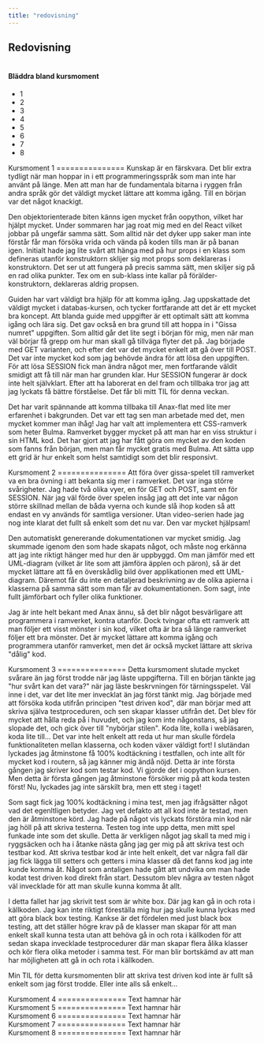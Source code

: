 ```yaml
---
title: "redovisning"
---
```


<section class="hero is-medium is-primary is-success">
  <div class="hero-body">
    <div class="container">
      <h1 class="has-text-centered is-size-1">Redovisning</h1>
    </div>
  </div>
</section>

<div class="section columns is-centered">
  <nav class="pagination column is-narrow" role="navigation" aria-label="pagination">
  <div class="content">
  <h4>Bläddra bland kursmoment</h4>
  </div>
  <ul class="pagination-list is-centered">
    <li>
      <a class="pagination-link is-current" aria-label="Page 1" aria-current="page">1</a>
    </li>
    <li>
      <a class="pagination-link" aria-label="Goto page 2">2</a>
    </li>
    <li>
      <a class="pagination-link" aria-label="Goto page 3">3</a>
    </li>
    <li>
      <a class="pagination-link" aria-label="Goto page 4">4</a>
    </li>
    <li>
      <a class="pagination-link" aria-label="Goto page 5">5</a>
    </li>
    <li>
      <a class="pagination-link" aria-label="Goto page 6">6</a>
    </li>
    <li>
      <a class="pagination-link" aria-label="Goto page 7">7</a>
    </li>
    <li>
      <a class="pagination-link" aria-label="Goto page 8">8</a>
    </li>
  </ul>
</nav>

</div>

<DIV class="container column is-7 has-background-white-bis">
<DIV class="content">
<DIV class="redovisning">
Kursmoment 1
===============
Kunskap är en färskvara. Det blir extra tydligt när man hoppar in i ett programmeringsspråk som man inte har använt på länge. Men att man har de fundamentala bitarna i ryggen från andra språk gör det väldigt mycket lättare att komma igång. Till en början var det något knackigt.

Den objektorienterade biten känns igen mycket från oopython, vilket har hjälpt mycket. Under sommaren har jag roat mig med en del React vilket jobbar på ungefär samma sätt. Som alltid när det dyker upp saker man inte förstår får man försöka vrida och vända på koden tills man är på banan igen. Initialt hade jag lite svårt att hänga med på hur props i en klass som defineras utanför konstruktorn sklijer sig mot props som deklareras i konstruktorn. Det ser ut att fungera på precis samma sätt, men skiljer sig på en rad olika punkter. Tex om en sub-klass inte kallar på förälder-konstruktorn, deklareras aldrig propsen.

Guiden har vart väldigt bra hjälp för att komma igång. Jag uppskattade det väldigt mycket i databas-kursen, och tycker fortfarande att det är ett mycket bra koncept. Att blanda guide med uppgifter är ett optimalt sätt att komma igång och lära sig. Det gav också en bra grund till att hoppa in i "Gissa numret" uppgiften. Som alltid går det lite segt i början för mig, men när man väl börjar få grepp om hur man skall gå tillväga flyter det på. Jag började med GET varianten, och efter det var det mycket enkelt att gå över till POST. Det var inte mycket kod som jag behövde ändra för att lösa den uppgiften. För att lösa SESSION fick man ändra något mer, men fortfarande väldit smidigt att få till när man har grunden klar. Hur SESSION fungerar är dock inte helt självklart. Efter att ha laborerat en del fram och tillbaka tror jag att jag lyckats få bättre förståelse. Det får bli mitt TIL för denna veckan.

Det har varit spännande att komma tillbaka till Anax-flat med lite mer erfarenhet i bakgrunden. Det var ett tag sen man arbetade med det, men mycket kommer man ihåg! Jag har valt att implementera ett CSS-ramverk som heter Bulma. Ramverket bygger mycket på att man har en viss struktur i sin HTML kod. Det har gjort att jag har fått göra om mycket av den koden som fanns från början, men man får mycket gratis med Bulma. Att sätta upp ett grid är hur enkelt som helst samtidigt som det blir responsivt.
</div>
<DIV class="redovisning hide">
Kursmoment 2
===============
Att föra över gissa-spelet till ramverket va en bra övning i att bekanta sig mer i ramverket. Det var inga större svårigheter. Jag hade två olika vyer, en för GET och POST, samt en för SESSION. När jag väl förde över spelen insåg jag att det inte var någon större skillnad mellan de båda vyerna och kunde slå ihop koden så att endast en vy används för samtliga versioner. Utan video-serien hade jag nog inte klarat det fullt så enkelt som det nu var. Den var mycket hjälpsam!

Den automatiskt genererande dokumentationen var mycket smidig. Jag skummade igenom den som hade skapats något, och måste nog erkänna att jag inte riktigt hänger med hur den är uppbyggd. Om man jämför med ett UML-diagram (vilket är lite som att jämföra äpplen och päron), så är det mycket lättare att få en överskådlig bild över applikationen med ett UML-diagram. Däremot får du inte en detaljerad beskrivning av de olika apierna i klasserna på samma sätt som man får av dokumentationen. Som sagt, inte fullt jämförbart och fyller olika funktioner.

Jag är inte helt bekant med Anax ännu, så det blir något besvärligare att programmera i ramverket, kontra utanför. Dock tvingar ofta ett ramverk att man följer ett visst mönster i sin kod, vilket ofta är bra så länge ramverket följer ett bra mönster. Det är mycket lättare att komma igång och programmera utanför ramverket, men det är också mycket lättare att skriva "dålig" kod.


</div>
<DIV class="redovisning hide">
Kursmoment 3
===============
Detta kursmoment slutade mycket svårare än jag först trodde när jag läste uppgifterna. Till en början tänkte jag "hur svårt kan det vara?" när jag läste beskrvningen
för tärningsspelet. Väl inne i det, var det lite mer invecklat än jag först tänkt mig. Jag började med att försöka koda utifrån principen "test driven kod", där man börjar
med att skriva själva testproceduren, och sen skapar klasser utifrån det. Det blev för mycket att hålla reda på i huvudet, och jag kom inte någonstans, så jag slopade
det, och gick över till "nybörjar stilen". Koda lite, kolla i webläsaren, koda lite till... Det var inte helt enkelt att reda ut hur man skulle fördela funktionaliteten mellan
klasserna, och koden växer väldigt fort! I slutändan lyckades jag åtminstone få 100% kodtäckning i testfallen, och inte allt för mycket kod i routern, så jag känner mig ändå
nöjd. Detta är inte första gången jag skriver kod som testar kod. Vi gjorde det i oopython kursen. Men detta är första gången jag åtminstone försöker mig på att koda
testen först! Nu, lyckades jag inte särskilt bra, men ett steg i taget!

Som sagt fick jag 100% kodtäckning i mina test, men jag ifrågsätter något vad det egenltligen betyder. Jag vet defakto att all kod inte är testad, men den är åtminstone körd.
Jag hade på något vis lyckats förstöra min kod när jag höll på att skriva testerna. Testen tog inte upp detta, men mitt spel funkade inte som det skulle. Detta är verkligen
något jag skall ta med mig i ryggsäcken och ha i åtanke nästa gång jag ger mig på att skriva test och testbar kod. Att skriva testbar kod är inte helt enkelt, det var några fall där jag fick lägga till setters och getters i mina klasser då det fanns kod jag inte kunde komma åt. Något som antaligen hade gått att undvika om man hade kodat test driven kod
direkt från start. Dessutom blev några av testen något väl invecklade för att man skulle kunna komma åt allt.

I detta fallet har jag skrivit test som är white box. Där jag kan gå in och rota i källkoden. Jag kan inte riktigt föreställa mig hur jag skulle kunna lyckas med att göra
black box testing. Kankse är det fördelen med just black box testing, att det ställer högre krav på de klasser man skapar för att man enkelt skall kunna testa utan att behöva
gå in och rota i källkoden för att sedan skapa invecklade testprocedurer där man skapar flera ålika klasser och kör flera olika metoder i samma test. För man blir bortskämd av
att man har möjligheten att gå in och rota i källkoden.

Min TIL för detta kursmomenten blir att skriva test driven kod inte är fullt så enkelt som jag först trodde. Eller inte alls så enkelt...


</div>
<DIV class="redovisning hide">
Kursmoment 4
===============
Text hamnar här


</div>
<DIV class="redovisning hide">
Kursmoment 5
===============
Text hamnar här


</div>
<DIV class="redovisning hide">
Kursmoment 6
===============
Text hamnar här


</div>
<DIV class="redovisning hide">
Kursmoment 7
===============
Text hamnar här


</div>
<DIV class="redovisning hide">
Kursmoment 8
===============
Text hamnar här


</div>
</div>
</div>
<SECTION class="section"></div>